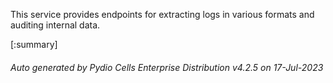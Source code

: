 






This service provides endpoints for extracting logs in various formats and auditing internal data.

[:summary]

###### Auto generated by Pydio Cells Enterprise Distribution v4.2.5 on 17-Jul-2023
